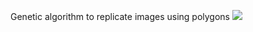 Genetic algorithm to replicate images using polygons
![](https://s6.gifyu.com/images/3vigv7.md.gif)
